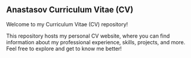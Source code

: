 ## Anastasov Curriculum Vitae (CV)

Welcome to my Curriculum Vitae (CV) repository!

This repository hosts my personal CV website, where you can find information about my professional experience, skills, projects, and more. Feel free to explore and get to know me better!

